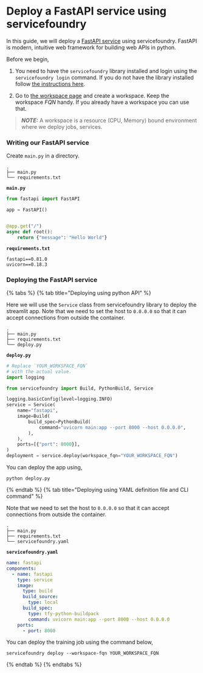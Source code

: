 # Deploy a FastAPI service using servicefoundry

In this guide, we will deploy a [FastAPI service](https://fastapi.tiangolo.com/) using servicefoundry. FastAPI is modern, intuitive web framework for building web APIs in python.

Before we begin,
1. You need to have the `servicefoundry`
library installed and login using the `servicefoundry login` command. If you do not have the library installed follow [the instructions here](quickstart/install-and-workspace.md).

2. Go to [the workspace page](https://app.truefoundry.com/workspace) and create a workspace. Keep the workspace _FQN_ handy. If you already have a workspace you can use that.

> **_NOTE:_** A workspace is a resource (CPU, Memory) bound environment where we deploy jobs, services.

### Writing our FastAPI service

Create `main.py` in a directory.

```
.
├── main.py
└── requirements.txt
```

**`main.py`**
```python
from fastapi import FastAPI

app = FastAPI()


@app.get("/")
async def root():
    return {"message": "Hello World"}
```

**`requirements.txt`**
```
fastapi==0.81.0
uvicorn==0.18.3
```

### Deploying the FastAPI service

{% tabs %}
{% tab title="Deploying using python API" %}

Here we will use the `Service` class from servicefoundry library to deploy the streamlit app. Note that we need to set the host to `0.0.0.0` so that  it can accept connections from outside the container.

```
.
├── main.py
├── requirements.txt
└── deploy.py
```

**`deploy.py`**
```python
# Replace `YOUR_WORKSPACE_FQN`
# with the actual value.
import logging

from servicefoundry import Build, PythonBuild, Service

logging.basicConfig(level=logging.INFO)
service = Service(
    name="fastapi",
    image=Build(
        build_spec=PythonBuild(
            command="uvicorn main:app --port 8000 --host 0.0.0.0",
        ),
    ),
    ports=[{"port": 8000}],
)
deployment = service.deploy(workspace_fqn="YOUR_WORKSPACE_FQN")
```

You can deploy the app using, 
```shell
python deploy.py
```

{% endtab %}
{% tab title="Deploying using YAML definition file and CLI command" %} 

Note that we need to set the host to `0.0.0.0` so that  it can accept connections from outside the container.

```
.
├── main.py
├── requirements.txt
└── servicefoundry.yaml
```

**`servicefoundry.yaml`**
```yaml
name: fastapi
components:
  - name: fastapi
    type: service
    image:
      type: build
      build_source:
        type: local
      build_spec:
        type: tfy-python-buildpack
        command: uvicorn main:app --port 8000 --host 0.0.0.0
    ports:
      - port: 8000
```
You can deploy the training job using the command below,

```shell
servicefoundry deploy --workspace-fqn YOUR_WORKSPACE_FQN
```
{% endtab %}
{% endtabs %}
